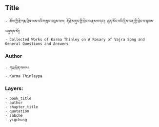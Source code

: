 ## Title
	- ཆོས་ཀྱི་རྗེ་ཀརྨ་ཕྲིན་ལས་པའི་གསུང་འབུམ་ལས། རྡོ་རྗེ་མགུར་གྱི་ཕྲེང་བ་རྣམས་དང་། ཐུན་མོང་བའི་དྲིས་ལན་གྱི་ཕྲེང་བ་རྣམས་བཞུགས་སོ།།
	- Collected Works of Karma Thinley on A Rosary of Vajra Song and General Questions and Answers

### Author
	- ཀརྨ་ཕྲིན་ལས་པ།
	- Karma Thinleypa

### Layers:
	- book_title
	- author
	- chapter_title
	- quotation
	- sabche
	- yigchung
